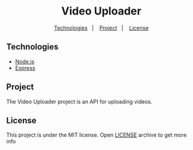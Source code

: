 <h1 align="center">
  Video Uploader
</h1>

<p align="center">
  <a href="#-technologies">Technologies</a>&nbsp;&nbsp;&nbsp;|&nbsp;&nbsp;&nbsp;
  <a href="#-project">Project</a>&nbsp;&nbsp;&nbsp;|&nbsp;&nbsp;&nbsp;
  <a href="#-license">License</a>
</p>

## Technologies

- [Node.js](https://nodejs.org/en/)
- [Express](https://expressjs.com/)

## Project

The Video Uploader project is an API for uploading videos. 

## License

This project is under the MIT license. Open [LICENSE](LICENSE) archive to get more info

